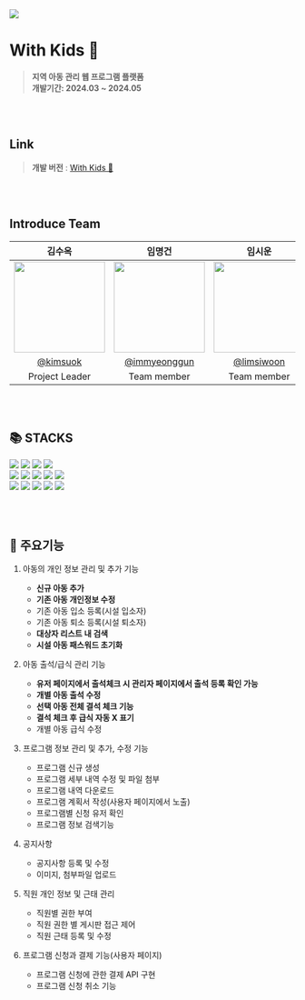 <div>
  <img src="https://capsule-render.vercel.app/api?type=waving&color=#F1C232&height=150&section=header" />

# With Kids 🐣

> **지역 아동 관리 웹 프로그램 플랫폼** <br/> **개발기간: 2024.03 ~ 2024.05**

<br></br>

## Link
> **개발 버전** : [With Kids 📝](http://3.35.135.209:3000) <br/>

<br></br>

## Introduce Team

|      김수옥       |          임명건         |       임시운         |                                                                                                               
| :------------------------------------------------------------------------------: | :---------------------------------------------------------------------------------------------------------------------------------------------------: | :---------------------------------------------------------------------------------------------------------------------------------------------------------------------------------------------------: | 
|   <img width="160px" src="이미지주소" />    |                      <img width="160px" src="이미지주소" />    |                   <img width="160px" src="이미지주소"/>   |
|   [@kimsuok](https://github.com/kso9115)   |    [@immyeonggun](https://github.com/img4029)  | [@limsiwoon](https://github.com/Limsiwoon)  |
| Project Leader | Team member | Team member |

<br></br>

## 📚 STACKS
<div> 
  <img src="https://img.shields.io/badge/java-007396?style=for-the-badge&logo=java&logoColor=white"> 
  <img src="https://img.shields.io/badge/spring-6DB33F?style=for-the-badge&logo=spring&logoColor=white"> 
  <img src="https://img.shields.io/badge/oracle-F80000?style=for-the-badge&logo=oracle&logoColor=white"> 
  <img src="https://img.shields.io/badge/mysql-4479A1?style=for-the-badge&logo=mysql&logoColor=white"> 
  <br>
  
  <img src="https://img.shields.io/badge/html5-E34F26?style=for-the-badge&logo=html5&logoColor=white"> 
  <img src="https://img.shields.io/badge/css-1572B6?style=for-the-badge&logo=css3&logoColor=white"> 
  <img src="https://img.shields.io/badge/javascript-F7DF1E?style=for-the-badge&logo=javascript&logoColor=black"> 
  <img src="https://img.shields.io/badge/react-61DAFB?style=for-the-badge&logo=react&logoColor=black"> 
  <img src="https://img.shields.io/badge/node.js-339933?style=for-the-badge&logo=Node.js&logoColor=white">
  <br>

  <img src="https://img.shields.io/badge/amazonaws-232F3E?style=for-the-badge&logo=amazonaws&logoColor=white"> 
  <img src="https://img.shields.io/badge/apache tomcat-F8DC75?style=for-the-badge&logo=apachetomcat&logoColor=white">
  <img src="https://img.shields.io/badge/github-181717?style=for-the-badge&logo=github&logoColor=white">
  <img src="https://img.shields.io/badge/git-F05032?style=for-the-badge&logo=git&logoColor=white">
  <img src="https://img.shields.io/badge/fontawesome-339AF0?style=for-the-badge&logo=fontawesome&logoColor=white">
  <br>
</div>

<br></br>

## 🔎 주요기능
  1. 아동의 개인 정보 관리 및 추가 기능
     - <b>신규 아동 추가</b>
     - <b>기존 아동 개인정보 수정</b>
     - 기존 아동 입소 등록(시설 입소자)
     - 기존 아동 퇴소 등록(시설 퇴소자)
     - <b>대상자 리스트 내 검색</b>
     - <b>시설 아동 패스워드 초기화</b>
       
  2. 아동 출석/급식 관리 기능
     - <b>유저 페이지에서 출석체크 시 관리자 페이지에서 출석 등록 확인 가능</b>
     - <b>개별 아동 출석 수정</b>
     - <b>선택 아동 전체 결석 체크 기능</b>
     - <b>결석 체크 후 급식 자동 X 표기</b>
     - 개별 아동 급식 수정

  3. 프로그램 정보 관리 및 추가, 수정 기능
     - 프로그램 신규 생성
     - 프로그램 세부 내역 수정 및 파일 첨부
     - 프로그램 내역 다운로드
     - 프로그램 계획서 작성(사용자 페이지에서 노출)
     - 프로그램별 신청 유저 확인
     - 프로그램 정보 검색기능
  
  4. 공지사항
     - 공지사항 등록 및 수정
     - 이미지, 첨부파일 업로드

  5. 직원 개인 정보 및 근태 관리
     - 직원별 권한 부여
     - 직원 권한 별 게시판 접근 제어
     - 직원 근태 등록 및 수정

  6. 프로그램 신청과 결제 기능(사용자 페이지)
     - 프로그램 신청에 관한 결제 API 구현
     - 프로그램 신청 취소 기능


